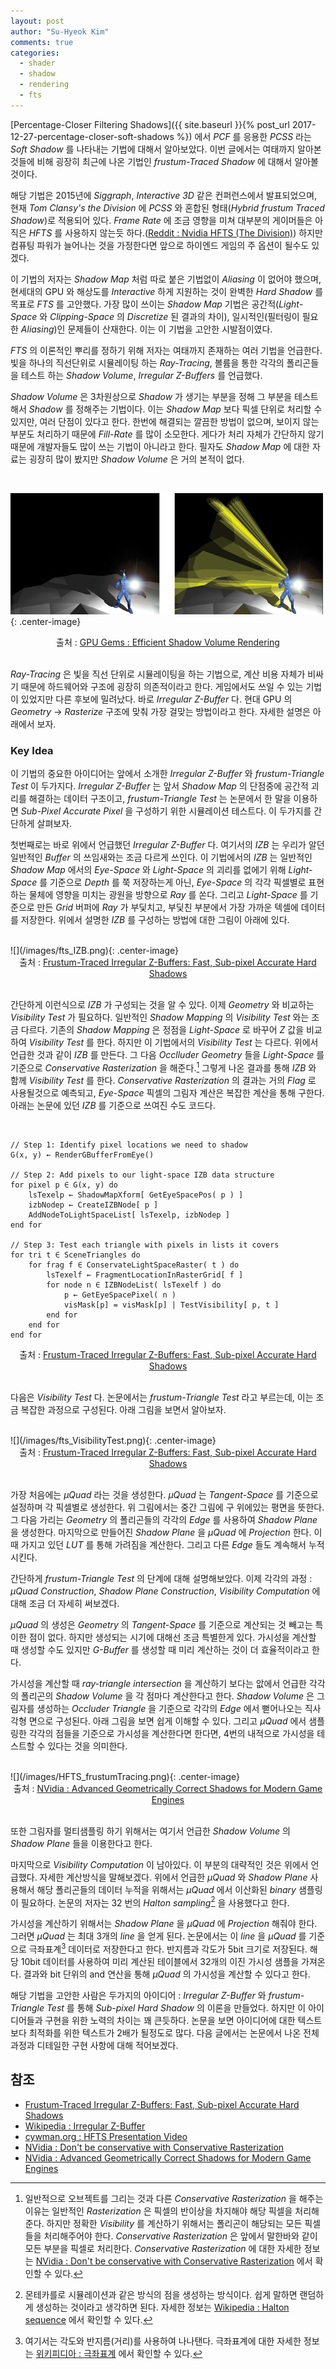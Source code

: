 ```yaml
---
layout: post
author: "Su-Hyeok Kim"
comments: true
categories:
  - shader
  - shadow
  - rendering
  - fts
---
```


[Percentage-Closer Filtering Shadows]({{ site.baseurl }}{% post_url 2017-12-27-percentage-closer-soft-shadows %}) 에서 _PCF_ 를 응용한 _PCSS_ 라는 _Soft Shadow_ 를 나타내는 기법에 대해서 알아보았다. 이번 글에서는 여태까지 알아본 것들에 비해 굉장히 최근에 나온 기법인 _frustum-Traced Shadow_ 에 대해서 알아볼것이다.

<!-- more -->

해당 기법은 2015년에 _Siggraph_, _Interactive 3D_ 같은 컨퍼런스에서 발표되었으며, 현재 _Tom Clansy's the Division_ 에 _PCSS_ 와 혼합된 형태(_Hybrid frustum Traced Shadow_)로 적용되어 있다. _Frame Rate_ 에 조금 영향을 미쳐 대부분의 게이머들은 아직은 _HFTS_ 를 사용하지 않는듯 하다.([Reddit : Nvidia HFTS (The Division)](https://www.reddit.com/r/nvidia/comments/49idz3/nvidia_hfts_the_division/)) 하지만 컴퓨팅 파워가 늘어나는 것을 가정한다면 앞으로 하이엔드 게임의 주 옵션이 될수도 있겠다.

이 기법의 저자는 _Shadow Map_ 처럼 따로 붙은 기법없이 _Aliasing_ 이 없어야 했으며, 현세대의 GPU 와 해상도를 _Interactive_ 하게 지원하는 것이 완벽한 _Hard Shadow_ 를 목표로 _FTS_ 를 고안했다. 가장 많이 쓰이는 _Shadow Map_ 기법은 공간적(_Light-Space_ 와 _Clipping-Space_ 의 _Discretize_ 된 결과의 차이), 일시적인(필터링이 필요한 _Aliasing_)인 문제들이 산재한다. 이는 이 기법을 고안한 시발점이였다.

_FTS_ 의 이론적인 뿌리를 정하기 위해 저자는 여태까지 존재하는 여러 기법을 언급한다. 빛을 하나의 직선단위로 시뮬레이팅 하는 _Ray-Tracing_, 볼륨을 통한 각각의 폴리곤들을 테스트 하는 _Shadow Volume_, _Irregular Z-Buffers_ 를 언급했다.

_Shadow Volume_ 은 3차원상으로 _Shadow_ 가 생기는 부분을 정해 그 부분을 테스트해서 _Shadow_ 를 정해주는 기법이다. 이는 _Shadow Map_ 보다 픽셀 단위로 처리할 수 있지만, 여러 단점이 있다고 한다. 한번에 해결되는 깔끔한 방법이 없으며, 보이지 않는 부분도 처리하기 때문에 _Fill-Rate_ 를 많이 소모한다. 게다가 처리 자체가 간단하지 않기 때문에 개발자들도 많이 쓰는 기법이 아니라고 한다. 필자도 _Shadow Map_ 에 대한 자료는 굉장히 많이 봤지만 _Shadow Volume_ 은 거의 본적이 없다.

<br/>

![](/images/NVidia_ShadowVolume.jpg){: .center-image}
<center>출처 : <a href="http://developer.download.nvidia.com/books/HTML/gpugems/gpugems_ch09.html">GPU Gems : Efficient Shadow Volume Rendering</a>
</center>
<br/>

_Ray-Tracing_ 은 빛을 직선 단위로 시뮬레이팅을 하는 기법으로, 계산 비용 자체가 비싸기 때문에 하드웨어와 구조에 굉장히 의존적이라고 한다. 게임에서도 쓰일 수 있는 기법이 있었지만 다른 후보에 밀려났다. 바로 _Irregular Z-Buffer_ 다. 현대 GPU 의 _Geometry_ -> _Rasterize_ 구조에 맞춰 가장 걸맞는 방법이라고 한다. 자세한 설명은 아래에서 보자.

### Key Idea

이 기법의 중요한 아이디어는 앞에서 소개한 _Irregular Z-Buffer_ 와 _frustum-Triangle Test_ 이 두가지다. _Irregular Z-Buffer_ 는 앞서 _Shadow Map_ 의 단점중에 공간적 괴리를 해결하는 데이터 구조이고, _frustum-Triangle Test_ 는 논문에서 한 말을 이용하면 _Sub-Pixel Accurate Pixel_ 을 구성하기 위한 시뮬레이션 테스트다. 이 두가지를 간단하게 살펴보자.

첫번째로는 바로 위에서 언급했던 _Irregular Z-Buffer_ 다. 여기서의 _IZB_ 는 우리가 알던 일반적인 _Buffer_ 의 쓰임새와는 조금 다르게 쓰인다. 이 기법에서의 _IZB_ 는 일반적인 _Shadow Map_ 에서의 _Eye-Space_ 와 _Light-Space_ 의 괴리를 없에기 위해 _Light-Space_ 를 기준으로 _Depth_ 를 쭉 저장하는게 아닌, _Eye-Space_ 의 각각 픽셀별로 표현하는 물체에 영향을 미치는 광원을 방향으로 _Ray_ 를 쏜다. 그리고 _Light-Space_ 를 기준으로 만든 _Grid_ 버퍼에 _Ray_ 가 부딫치고, 부딫친 부분에서 가장 가까운 텍셀에 데이터를 저장한다. 위에서 설명한 _IZB_ 를 구성하는 방법에 대한 그림이 아래에 있다.

<br/>
![](/images/fts_IZB.png){: .center-image}
<center>출처 : <a href="http://cwyman.org/papers/tvcg16_ftizbExtended.pdf">Frustum-Traced Irregular Z-Buffers: Fast, Sub-pixel Accurate Hard Shadows</a>
</center>
<br/>

간단하게 이런식으로 _IZB_ 가 구성되는 것을 알 수 있다. 이제 _Geometry_ 와 비교하는 _Visibility Test_ 가 필요하다. 일반적인 _Shadow Mapping_ 의 _Visibility Test_ 와는 조금 다르다. 기존의 _Shadow Mapping_ 은 정점을 _Light-Space_ 로 바꾸어 _Z_ 값을 비교하여 _Visibility Test_ 를 한다. 하지만 이 기법에서의 _Visibility Test_ 는 다르다. 위에서 언급한 것과 같이 _IZB_ 를 만든다. 그 다음 _Occlluder Geometry_ 들을 _Light-Space_ 를 기준으로 _Conservative Rasterization_ 을 해준다.[^C1] 그렇게 나온 결과를 통해 _IZB_ 와 함께 _Visibility Test_ 를 한다. _Conservative Rasterization_ 의 결과는 거의 _Flag_ 로 사용될것으로 예측되고, _Eye-Space_ 픽셀의 그림자 계산은 복잡한 계산을 통해 구한다. 아래는 논문에 있던 _IZB_ 를 기준으로 쓰여진 수도 코드다.

<br/>

```
// Step 1: Identify pixel locations we need to shadow
G(x, y) ← RenderGBufferFromEye()

// Step 2: Add pixels to our light-space IZB data structure
for pixel p ∈ G(x, y) do
    lsTexelp ← ShadowMapXform[ GetEyeSpacePos( p ) ]
    izbNodep ← CreateIZBNode[ p ]
    AddNodeToLightSpaceList[ lsTexelp, izbNodep ]
end for

// Step 3: Test each triangle with pixels in lists it covers
for tri t ∈ SceneTriangles do
    for frag f ∈ ConservateLightSpaceRaster( t ) do
        lsTexelf ← FragmentLocationInRasterGrid[ f ]
        for node n ∈ IZBNodeList( lsTexelf ) do
            p ← GetEyeSpacePixel( n )
            visMask[p] = visMask[p] | TestVisibility[ p, t ]
        end for
    end for
end for
```

<center>출처 : <a href="http://cwyman.org/papers/tvcg16_ftizbExtended.pdf">Frustum-Traced Irregular Z-Buffers: Fast, Sub-pixel Accurate Hard Shadows</a>
</center>
<br/>

다음은 _Visibility Test_ 다. 논문에서는 _frustum-Triangle Test_ 라고 부르는데, 이는 조금 복잡한 과정으로 구성된다. 아래 그림을 보면서 알아보자.

<br/>
![](/images/fts_VisibilityTest.png){: .center-image}
<center>출처 : <a href="http://cwyman.org/papers/tvcg16_ftizbExtended.pdf">Frustum-Traced Irregular Z-Buffers: Fast, Sub-pixel Accurate Hard Shadows</a>
</center>
<br/>

가장 처음에는 _μQuad_ 라는 것을 생성한다. _μQuad_ 는 _Tangent-Space_ 를 기준으로 설정하며 각 픽셀별로 생성한다. 위 그림에서는 중간 그림에 구 위에있는 평면을 뜻한다. 그 다음 가리는 _Geometry_ 의 폴리곤들의 각각의 _Edge_ 를 사용하여 _Shadow Plane_ 을 생성한다. 마지막으로 만들어진 _Shadow Plane_ 을 _μQuad_ 에 _Projection_ 한다. 이때 가지고 있던 _LUT_ 를 통해 가려짐을 계산한다. 그리고 다른 _Edge_ 들도 계속해서 누적시킨다.

간단하게 _frustum-Triangle Test_ 의 단계에 대해 설명해보았다. 이제 각각의 과정 : _μQuad Construction_, _Shadow Plane Construction_, _Visibility Computation_ 에 대해 조금 더 자세히 써보겠다.

_μQuad_ 의 생성은 _Geometry_ 의 _Tangent-Space_ 를 기준으로 계산되는 것 빼고는 특이한 점이 없다. 하지만 생성되는 시기에 대해선 조금 특별한게 있다. 가시성을 계산할 때 생성할 수도 있지만 _G-Buffer_ 를 생성할 때 미리 계산하는 것이 더 효율적이라고 한다.

가시성을 계산할 때 _ray-triangle intersection_ 을 계산하기 보다는 앖에서 언급한 각각의 폴리곤의 _Shadow Volume_ 을 각 점마다 계산한다고 한다. _Shadow Volume_ 은 그림자를 생성하는 _Occluder Triangle_ 을 기준으로 각각의 _Edge_ 에서 뻗어나오는 직사각형 면으로 구성된다. 아래 그림을 보면 쉽게 이해할 수 있다. 그리고 _μQuad_ 에서 샘플링한 각각의 점들을 기준으로 가시성을 계산한다면 한다면, 4번의 내적으로 가시성을 테스트할 수 있다는 것을 의미한다.

<br/>
![](/images/HFTS_frustumTracing.png){: .center-image}
<center>출처 : <a href="http://developer.download.nvidia.com/gameworks/events/  GDC2016/jstory_hfts.pdf">NVidia : Advanced Geometrically Correct Shadows for Modern Game Engines</a>
</center>
<br/>

또한 그림자를 멀티샘플링 하기 위해서는 여기서 언급한 _Shadow Volume_ 의 _Shadow Plane_ 들을 이용한다고 한다.

마지막으로 _Visibility Computation_ 이 남아있다. 이 부분의 대략적인 것은 위에서 언급했다. 자세한 계산방식을 말해보겠다. 위에서 언급한 _μQuad_ 와 _Shadow Plane_ 사용해서 해당 폴리곤들의 데이터 누적을 위해서는 _μQuad_ 에서 이산화된 _binary_ 샘플링이 필요하다. 논문의 저자는 32 번의 _Halton sampling_[^C2] 을 사용했다고 한다.

가시성을 계산하기 위해서는 _Shadow Plane_ 을 _μQuad_ 에 _Projection_ 해줘야 한다. 그러면 _μQuad_ 는 최대 3개의 _line_ 을 얻게 된다. 논문에서는 이 _line_ 을 _μQuad_ 를 기준으로 극좌표계[^C3] 데이터로 저장한다고 한다. 반지름과 각도가 5bit 크기로 저장된다. 해당 10bit 데이터를 사용하여 미리 계산된 테이블에서 32개의 이진 가시성 샘플을 가져온다. 결과와  bit 단위의 and 연산을 통해 _μQuad_ 의 가시성을 계산할 수 있다고 한다.

해당 기법을 고안한 사람은 두가지의 아이디어 : _Irregular Z-Buffer_ 와 _frustum-Triangle Test_ 를 통해  _Sub-pixel Hard Shadow_ 의 이론을 만들었다. 하지만 이 아이디어들과 구현을 위한 노력의 차이는 꽤 큰듯하다. 논문을 보면 아이디어에 대한 텍스트보다 최적화를 위한 텍스트가 2배가 될정도로 많다. 다음 글에서는 논문에서 나온 전체 과정과 디테일한 구현 사항에 대해 적어보겠다.

## 참조

 - [Frustum-Traced Irregular Z-Buffers: Fast, Sub-pixel Accurate Hard Shadows](http://cwyman.org/papers/tvcg16_ftizbExtended.pdf)
 - [Wikipedia : Irregular Z-Buffer](https://en.wikipedia.org/wiki/Irregular_Z-buffer)
 - [cywman.org : HFTS Presentation Video](http://cwyman.org/videos/sig1657-chris-wyman-magic-behind-gameworks-hybrid-frustum-traced-shadows-hfts.mp4)
 - [NVidia : Don't be conservative with Conservative Rasterization](https://developer.nvidia.com/content/dont-be-conservative-conservative-rasterization)
 - [NVidia : Advanced Geometrically Correct Shadows for Modern Game Engines](http://developer.download.nvidia.com/gameworks/events/GDC2016/jstory_hfts.pdf)

[^C1]: 일반적으로 오브젝트를 그리는 것과 다른 _Conservative Rasterization_ 을 해주는 이유는 일반적인 _Rasterization_ 은 픽셀의 반이상을 차지해야 해당 픽셀을 처리해준다. 하지만 정확한 _Visibility_ 를 계산하기 위해서는 폴리곤이 해당되는 모든 픽셀들을 처리해주어야 한다. _Conservative Rasterization_ 은 앞에서 말한바와 같이 모든 부분을 픽셀로 처리한다. _Conservative Rasterization_ 에 대한 자세한 정보는 [NVidia : Don't be conservative with Conservative Rasterization](https://developer.nvidia.com/content/dont-be-conservative-conservative-rasterization) 에서 확인할 수 있다.

[^C2]: 몬테카를로 시뮬레이션과 같은 방식의 점을 생성하는 방식이다. 쉽게 말하면 랜덤하게 생성하는 것이라고 생각하면 된다. 자세한 정보는 [Wikipedia : Halton sequence](https://en.wikipedia.org/wiki/Halton_sequence) 에서 확인할 수 있다.

[^C3]: 여기서는 각도와 반지름(거리)를 사용하여 나나탠다. 극좌표계에 대한 자세한 정보는 [위키피디아 : 극좌표계](https://ko.wikipedia.org/wiki/%EA%B7%B9%EC%A2%8C%ED%91%9C%EA%B3%84) 에서 확인할 수 있다.
